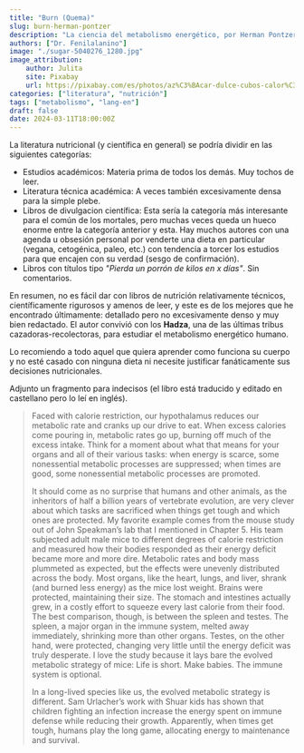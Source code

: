 ```yaml
---
title: "Burn (Quema)"
slug: burn-herman-pontzer
description: "La ciencia del metabolismo energético, por Herman Pontzer."
authors: ["Dr. Fenilalanino"]
image: "./sugar-5040276_1280.jpg"
image_attribution:
    author: Julita
    site: Pixabay
    url: https://pixabay.com/es/photos/az%C3%BAcar-dulce-cubos-calor%C3%ADas-5040276/
categories: ["literatura", "nutrición"]
tags: ["metabolismo", "lang-en"]
draft: false
date: 2024-03-11T18:00:00Z
---
```


La literatura nutricional (y científica en general) se podría dividir en las siguientes categorías: 

- Estudios académicos: Materia prima de todos los demás. Muy tochos de leer.
- Literatura técnica académica: A veces también excesivamente densa para la simple plebe.
- Libros de divulgacion científica: Esta sería la categoría más interesante para el común de los mortales, pero muchas veces queda un hueco enorme entre la categoría anterior y esta. Hay muchos autores con una agenda u obsesión personal por venderte una dieta en particular (vegana, cetogénica, paleo, etc.) con tendencia a torcer los estudios para que encajen con su verdad (sesgo de confirmación).
- Libros con títulos tipo *"Pierda un porrón de kilos en x días"*. Sin comentarios.

En resumen, no es fácil dar con libros de nutrición relativamente técnicos, científicamente rigurosos y amenos de leer, y este es de los mejores que he encontrado últimamente: detallado pero no excesivamente denso y muy bien redactado. El autor convivió con los **Hadza**, una de las últimas tribus cazadoras-recolectoras, para estudiar el metabolismo energético humano.

Lo recomiendo a todo aquel que quiera aprender como funciona su cuerpo y no esté casado con ninguna dieta ni necesite justificar fanáticamente sus decisiones nutricionales.

Adjunto un fragmento para indecisos (el libro está traducido y editado en castellano pero lo leí en inglés).

> Faced with calorie restriction, our hypothalamus reduces our metabolic rate and cranks up our drive to eat. When excess calories come pouring in, metabolic rates go up, burning off much of the excess intake. Think for a moment about what that means for your organs and all of their various tasks: when energy is scarce, some nonessential metabolic processes are suppressed; when times are good, some nonessential metabolic processes are promoted.<p/>
It should come as no surprise that humans and other animals, as the inheritors of half a billion years of vertebrate evolution, are very clever about which tasks are sacrificed when things get tough and which ones are protected. My favorite example comes from the mouse study out of John Speakman’s lab that I mentioned in Chapter 5. His team subjected adult male mice to different degrees of calorie restriction and measured how their bodies responded as their energy deficit became more and more dire. Metabolic rates and body mass plummeted as expected, but the effects were unevenly distributed across the body. Most organs, like the heart, lungs, and liver, shrank (and burned less energy) as the mice lost weight. Brains were protected, maintaining their size. The stomach and intestines actually grew, in a costly effort to squeeze every last calorie from their food. The best comparison, though, is between the spleen and testes. The spleen, a major organ in the immune system, melted away immediately, shrinking more than other organs. Testes, on the other hand, were protected, changing very little until the energy deficit was truly desperate. I love the study because it lays bare the evolved metabolic strategy of mice: Life is short. Make babies. The immune system is optional.<p/>
In a long-lived species like us, the evolved metabolic strategy is different. Sam Urlacher’s work with Shuar kids has shown that children fighting an infection increase the energy spent on immune defense while reducing their growth. Apparently, when times get tough, humans play the long game, allocating energy to maintenance and survival.
